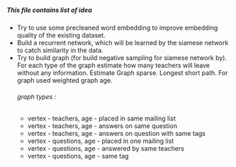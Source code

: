 ##### This file contains list of idea 

* Try to use some precleaned word embedding to improve embedding quality of the existing dataset.
* Build a recurrent network, which will be learned by the siamese network to catch similarity in the data.
* Try to build graph (for build negative sampling for siamese network by). 
For each type of the graph estimate how many teachers will leave without any information. Estimate Graph sparse. 
Longest short path. For graph used weighted graph age.
    ###### graph types :
    * vertex - teachers, age - placed in same mailing list 
    * vertex - teachers, age - answers on same question
    * vertex - teachers, age - answers on question with same tags
    * vertex - questions, age - placed in one mailing list 
    * vertex - questions, age - answered by same teachers 
    * vertex - questions, age - same tag 